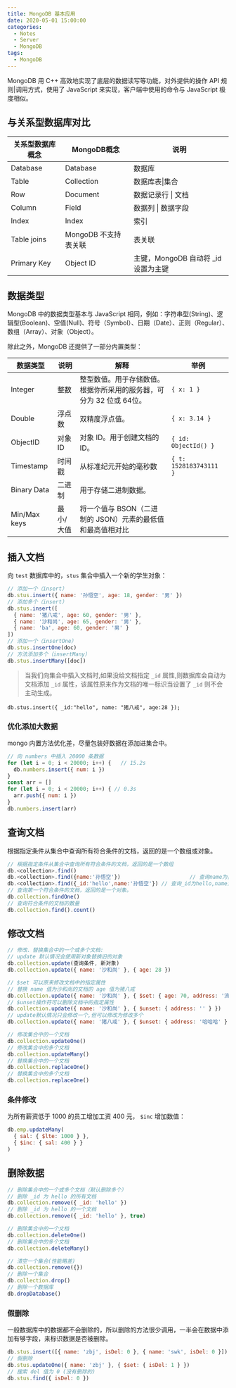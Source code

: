 ```yaml
---
title: MongoDB 基本应用
date: 2020-05-01 15:00:00
categories:
  - Notes
  - Server
  - MongoDB
tags: 
  - MongoDB
---
```


MongoDB 用 C++ 高效地实现了底层的数据读写等功能，对外提供的操作 API 规则|调用方式，使用了 JavaScript 来实现，客户端中使用的命令与 JavaScript 极度相似。

## 与关系型数据库对比

| 关系型数据库概念 | MongoDB概念          | 说明                                |
| ---------------- | -------------------- | ----------------------------------- |
| Database         | Database             | 数据库                              |
| Table            | Collection           | 数据库表\|集合                      |
| Row              | Document             | 数据记录行 \| 文档                  |
| Column           | Field                | 数据列 \| 数据字段                  |
| Index            | Index                | 索引                                |
| Table joins      | MongoDB 不支持表关联 | 表关联                              |
| Primary Key      | Object ID            | 主键，MongoDB 自动将 _id 设置为主键 |

## 数据类型

MongoDB 中的数据类型基本与 JavaScript 相同，例如：字符串型(String)、逻辑型(Boolean)、空值(Null)、符号（Symbol）、日期（Date）、正则（Regular）、数组（Array）、对象（Object）。

除此之外，MongoDB 还提供了一部分内置类型：

| 数据类型     | 说明      | 解释                                                         | 举例                   |
| ------------ | --------- | ------------------------------------------------------------ | ---------------------- |
| Integer      | 整数      | 整型数值。用于存储数值。根据你所采用的服务器，可分为 32 位或 64位。 | `{ x: 1 }`             |
| Double       | 浮点数    | 双精度浮点值。                                               | `{ x: 3.14 }`          |
| ObjectID     | 对象 ID   | 对象 ID。用于创建文档的 ID。                                 | `{ id: ObjectId() }`   |
| Timestamp    | 时间戳    | 从标准纪元开始的毫秒数                                       | `{ t: 1528183743111 }` |
| Binary Data  | 二进制    | 用于存储二进制数据。                                         |                        |
| Min/Max keys | 最小/大值 | 将一个值与 BSON（二进制的 JSON）元素的最低值和最高值相对比   |                        |

## 插入文档

向 `test` 数据库中的，`stus` 集合中插入一个新的学生对象：

~~~js
// 添加一个（insert）
db.stus.insert({ name: '孙悟空', age: 18, gender: '男' })
// 添加多个（insert）
db.stus.insert([
  { name: '猪八戒', age: 60, gender: '男' },
  { name: '沙和尚', age: 65, gender: '男' },
  { name: 'ba', age: 60, gender: '男' }
])
// 添加一个（insertOne）
db.stus.insertOne(doc)
// 方法添加多个（insertMany）
db.stus.insertMany([doc])
~~~

> 当我们向集合中插入文档时,如果没给文档指定 `_id` 属性,则数据库会自动为文档添加 `_id` 属性，该属性原来作为文档的唯一标识当设置了 `_id` 则不会主动生成。

`db.stus.insert({ _id:"hello", name: "猪八戒", age:28 });`


### 优化添加大数据

mongo 内置方法优化差，尽量包装好数据在添加进集合中。

~~~js
// 向 numbers 中插入 20000 条数据
for (let i = 0; i < 20000; i++) { 	// 15.2s
  db.numbers.insert({ num: i })
}
const arr = []
for (let i = 0; i < 20000; i++) { // 0.3s
  arr.push({ num: i })
}
db.numbers.insert(arr)
~~~

## 查询文档

根据指定条件从集合中查询所有符合条件的文档，返回的是一个数组或对象。

~~~javascript
// 根据指定条件从集合中查询所有符合条件的文档，返回的是一个数组
db.<collection>.find() 												    // 查询所有文档
db.<collection>.find({name:'孙悟空'}) 						// 查询name为孙悟空的文档
db.<collection>.find({_id:'hello',name:'孙悟空'}) // 查询_id为hello,name为孙悟空的文档
// 查询第一个符合条件的文档，返回的是一个对象。
db.collection.findOne()
// 查询符合条件的文档的数量
db.collection.find().count()
~~~

## 修改文档

~~~js
// 修改、替换集合中的一个或多个文档:
// update 默认情况会使用新对象替换旧的对象
db.collection.update(查询条件, 新对象)
db.collection.update({ name: '沙和尚' }, { age: 28 })

// $set 可以原来修改文档中的指定属性
// 替换 name 值为沙和尚的文档的 age 值为猪八戒
db.collection.update({ name: '沙和尚' }, { $set: { age: 70, address: '流沙河' } })
// $unset操作符可以删除文档中的指定属性
db.collection.update({ name: '沙和尚' }, { $unset: { address: '' } })
// update默认情况只会修改一个,但可以修改为修改多个
db.collection.update({ name: '猪八戒' }, { $unset: { address: '哈哈哈' } }, { multi: true })

// 修改集合中的一个文档
db.collection.updateOne()
// 修改集合中的多个文档
db.collection.updateMany()
// 替换集合中的一个文档
db.collection.replaceOne()
// 替换集合中的多个文档
db.collection.replaceOne()
~~~

### 条件修改

为所有薪资低于 1000 的员工增加工资 400 元， `$inc` 增加数值：

~~~js
db.emp.updateMany(
  { sal: { $lte: 1000 } },
  { $inc: { sal: 400 } }
)
~~~

## 删除数据

~~~js
// 删除集合中的一个或多个文档（默认删除多个）
// 删除 _id 为 hello 的所有文档
db.collection.remove({ _id: 'hello' })
// 删除 _id 为 hello 的一个文档
db.collection.remove({ _id: 'hello' }, true)

// 删除集合中的一个文档
db.collection.deleteOne()
// 删除集合中的多个文档
db.collection.deleteMany()

// 清空一个集合(性能略差)
db.collection.remove({})
// 删除一个集合
db.collection.drop()
// 删除一个数据库
db.dropDatabase()
~~~

### 假删除

一般数据库中的数据都不会删除的，所以删除的方法很少调用，一半会在数据中添加有够字段，来标识数据是否被删除。

~~~js
db.stus.insert([{ name: 'zbj', isDel: 0 }, { name: 'swk', isDel: 0 }])
// 假删除
db.stus.updateOne({ name: 'zbj' }, { $set: { isDel: 1 } })
// 搜索 del 值为 0 (没有删除的)
db.stus.find({ isDel: 0 })
~~~